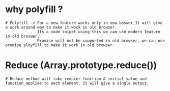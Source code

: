 # why polyfill ?

    # Polyfill -> For a new feature works only in new boswer,It will give a work around way to make it work in old browser.
                  Its a code snipet using this we can use modern feature in old broswer.
                  Promise will not be supported in old browser, we can use promise ployfill to make it work in old browser.

# Reduce (Array.prototype.reduce())

    # Reduce method will take reducer function & initial value and function applies to each element. It will give a single output.
